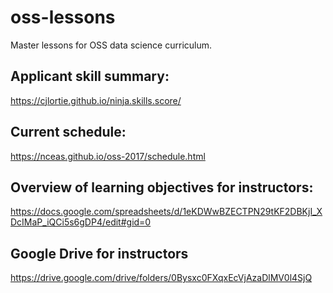 # oss-lessons

Master lessons for OSS data science curriculum.

## Applicant skill summary:

<https://cjlortie.github.io/ninja.skills.score/>

## Current schedule:

<https://nceas.github.io/oss-2017/schedule.html>

## Overview of learning objectives for instructors:

<https://docs.google.com/spreadsheets/d/1eKDWwBZECTPN29tKF2DBKjI_XDcIMaP_iQCi5s6gDP4/edit#gid=0>

## Google Drive for instructors

<https://drive.google.com/drive/folders/0Bysxc0FXqxEcVjAzaDlMV0l4SjQ>
